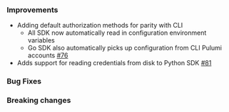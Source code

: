 ### Improvements

- Adding default authorization methods for parity with CLI
  - All SDK now automatically read in configuration environment variables
  - Go SDK also automatically picks up configuration from CLI Pulumi accounts
  [#76](https://github.com/pulumi/esc-sdk/pull/76)
- Adds support for reading credentials from disk to Python SDK
  [#81](https://github.com/pulumi/esc-sdk/pull/81)

### Bug Fixes

### Breaking changes

